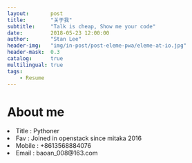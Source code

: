 ```yaml
---
layout:       post
title:        "关于我"
subtitle:     "Talk is cheap, Show me your code"
date:         2018-05-23 12:00:00
author:       "Stan Lee"
header-img:   "img/in-post/post-eleme-pwa/eleme-at-io.jpg"
header-mask:  0.3
catalog:      true
multilingual: true
tags:
    - Resume
---
```

<h1>About me</h1>

<div>
<li> Title : Pythoner </li>
<li> Fav : Joined in openstack since mitaka 2016 </li>
<li> Mobile : +8613568884076 </li>
<li> Email : baoan_008@163.com </li>
</div>
